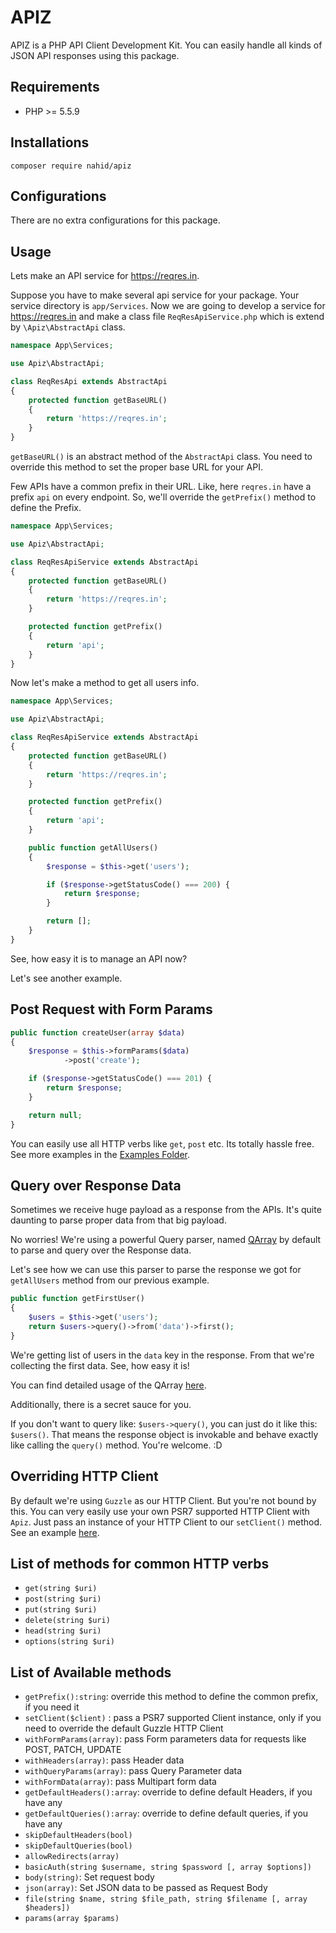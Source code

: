 # APIZ

APIZ is a PHP API Client Development Kit. You can easily handle all kinds of JSON API responses using this package.

## Requirements

- PHP >= 5.5.9

## Installations

```shell
composer require nahid/apiz
```

## Configurations

There are no extra configurations for this package.

## Usage

Lets make an API service for https://reqres.in.

Suppose you have to make several api service for your package. Your service directory is
`app/Services`. Now we are going to develop a service for https://reqres.in and make a class file `ReqResApiService.php`
which is extend by `\Apiz\AbstractApi` class.

```php
namespace App\Services;

use Apiz\AbstractApi;

class ReqResApi extends AbstractApi
{
    protected function getBaseURL()
    {
        return 'https://reqres.in';
    }
}
```

`getBaseURL()` is an abstract method of the `AbstractApi` class. You need to override this method to set the proper base URL for your API.

Few APIs have a common prefix in their URL. Like, here `reqres.in` have a prefix `api` on every endpoint. 
So, we'll override the `getPrefix()` method to define the Prefix.

```php
namespace App\Services;

use Apiz\AbstractApi;

class ReqResApiService extends AbstractApi
{
    protected function getBaseURL()
    {
        return 'https://reqres.in';
    }

    protected function getPrefix()
    {
        return 'api';
    }
}
```

Now let's make a method to get all users info.

```php
namespace App\Services;

use Apiz\AbstractApi;

class ReqResApiService extends AbstractApi
{
    protected function getBaseURL()
    {
        return 'https://reqres.in';
    }

    protected function getPrefix()
    {
        return 'api';
    }

    public function getAllUsers()
    {
        $response = $this->get('users');

        if ($response->getStatusCode() === 200) {
            return $response;
        }

        return [];
    }
}
```
See, how easy it is to manage an API now?

Let's see another example.

## Post Request with Form Params

```php
public function createUser(array $data)
{
    $response = $this->formParams($data)
            ->post('create');

    if ($response->getStatusCode() === 201) {
        return $response;
    }

    return null;
}
```

You can easily use all HTTP verbs like `get`, `post` etc. Its totally hassle free. 
See more examples in the [Examples Folder](./Examples).

## Query over Response Data

Sometimes we receive huge payload as a response from the APIs. 
It's quite daunting to parse proper data from that big payload.

No worries!
We're using a powerful Query parser, named [QArray](https://github.com/nahid/qarray) by default to parse and query over the Response data.

Let's see how we can use this parser to parse the response we got for `getAllUsers` method from our previous example.

```php
public function getFirstUser()
{
    $users = $this->get('users');
    return $users->query()->from('data')->first();
}
```

We're getting list of users in the `data` key in the response. From that we're collecting the first data.
See, how easy it is!

You can find detailed usage of the QArray [here](https://github.com/nahid/qarray).

Additionally, there is a secret sauce for you. 

If you don't want to query like: `$users->query()`, you can just do it like this: `$users()`. That means the response object is invokable and behave exactly like calling the `query()` method.
You're welcome. :D 

## Overriding HTTP Client

By default we're using `Guzzle` as our HTTP Client. But you're not bound by this. You can very easily use your own PSR7 supported HTTP Client with `Apiz`.
Just pass an instance of your HTTP Client to our `setClient()` method.
See an example [here](./Examples/API%20with%20Different%20Client).

## List of methods for common HTTP verbs

- `get(string $uri)`
- `post(string $uri)`
- `put(string $uri)`
- `delete(string $uri)`
- `head(string $uri)`
- `options(string $uri)`

## List of Available methods

- `getPrefix():string`: override this method to define the common prefix, if you need it
- `setClient($client)` : pass a PSR7 supported Client instance, only if you need to override the default Guzzle HTTP Client
- `withFormParams(array)`: pass Form parameters data for requests like POST, PATCH, UPDATE
- `withHeaders(array)`: pass Header data
- `withQueryParams(array)`: pass Query Parameter data
- `withFormData(array)`: pass Multipart form data
- `getDefaultHeaders():array`: override to define default Headers, if you have any
- `getDefaultQueries():array`: override to define default queries, if you have any
- `skipDefaultHeaders(bool)`
- `skipDefaultQueries(bool)`
- `allowRedirects(array)`
- `basicAuth(string $username, string $password [, array $options])`
- `body(string)`: Set request body
- `json(array)`: Set JSON data to be passed as Request Body
- `file(string $name, string $file_path, string $filename [, array $headers])`
- `params(array $params)`


